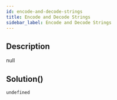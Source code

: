 ```yaml
---
id: encode-and-decode-strings
title: Encode and Decode Strings
sidebar_label: Encode and Decode Strings
---
```

## Description
<div class="description">
null
</div>

## Solution()
```
undefined
```